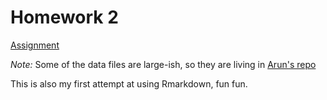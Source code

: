 # Homework 2
[Assignment](https://github.com/arahuja/GADS4/wiki/Regression-Assignment)

*Note:* Some of the data files are large-ish, so they are living in
[Arun's repo](https://github.com/arahuja/GADS4/tree/master/data/kaggle_salary)

This is also my first attempt at using Rmarkdown, fun fun.
